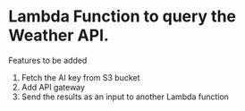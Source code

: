 # Lambda Function to query the Weather API. 
Features to be added
1. Fetch the AI key from S3 bucket
2. Add API gateway
3. Send the results as an input to another Lambda function
